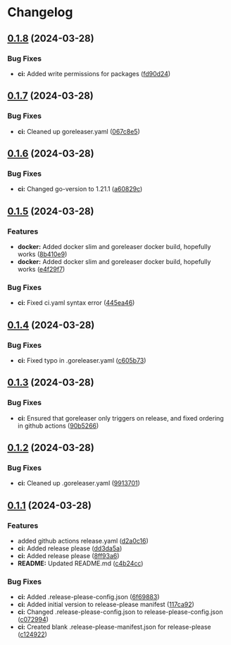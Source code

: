 # Changelog

## [0.1.8](https://github.com/sapph2c/go-template/compare/v0.1.7...v0.1.8) (2024-03-28)


### Bug Fixes

* **ci:** Added write permissions for packages ([fd90d24](https://github.com/sapph2c/go-template/commit/fd90d24b7fb708a9f0d4f4f107bb81d17f200668))

## [0.1.7](https://github.com/sapph2c/go-template/compare/v0.1.6...v0.1.7) (2024-03-28)


### Bug Fixes

* **ci:** Cleaned up goreleaser.yaml ([067c8e5](https://github.com/sapph2c/go-template/commit/067c8e59da9a3b519c83fa5d87393b55118cda60))

## [0.1.6](https://github.com/sapph2c/go-template/compare/v0.1.5...v0.1.6) (2024-03-28)


### Bug Fixes

* **ci:** Changed go-version to 1.21.1 ([a60829c](https://github.com/sapph2c/go-template/commit/a60829c50ebd7efb2742f7e7090750119bf417b1))

## [0.1.5](https://github.com/sapph2c/go-template/compare/v0.1.4...v0.1.5) (2024-03-28)


### Features

* **docker:** Added docker slim and goreleaser docker build, hopefully works ([8b410e9](https://github.com/sapph2c/go-template/commit/8b410e9434e3421a3e6e4ac26775e8e5f0d80e3e))
* **docker:** Added docker slim and goreleaser docker build, hopefully works ([e4f29f7](https://github.com/sapph2c/go-template/commit/e4f29f7371c3a49afaeef3cb42205d834ce72550))


### Bug Fixes

* **ci:** Fixed ci.yaml syntax error ([445ea46](https://github.com/sapph2c/go-template/commit/445ea461167e00ad6114606d1f9d37150efb6650))

## [0.1.4](https://github.com/sapph2c/go-template/compare/v0.1.3...v0.1.4) (2024-03-28)


### Bug Fixes

* **ci:** Fixed typo in .goreleaser.yaml ([c605b73](https://github.com/sapph2c/go-template/commit/c605b73919d971ac9882c36aab6bfdb4c7e50e82))

## [0.1.3](https://github.com/sapph2c/go-template/compare/v0.1.2...v0.1.3) (2024-03-28)


### Bug Fixes

* **ci:** Ensured that goreleaser only triggers on release, and fixed ordering in github actions ([90b5266](https://github.com/sapph2c/go-template/commit/90b52660007ff9ddc4e8896c6b1d2f199c60dd6a))

## [0.1.2](https://github.com/sapph2c/go-template/compare/v0.1.1...v0.1.2) (2024-03-28)


### Bug Fixes

* **ci:** Cleaned up .goreleaser.yaml ([9913701](https://github.com/sapph2c/go-template/commit/99137010691f5f7402521077e1b3348e695613a8))

## [0.1.1](https://github.com/sapph2c/go-template/compare/v0.1.0...v0.1.1) (2024-03-28)


### Features

* added github actions release.yaml ([d2a0c16](https://github.com/sapph2c/go-template/commit/d2a0c16f0a5f10b0fefb40a58ccf93f86b4b9140))
* **ci:** Added release please ([dd3da5a](https://github.com/sapph2c/go-template/commit/dd3da5a53121d0642ffe677762eab74e8fcd145b))
* **ci:** Added release please ([8ff93a6](https://github.com/sapph2c/go-template/commit/8ff93a64523e50eae6fe54913c7026c8a2a6e504))
* **README:** Updated README.md ([c4b24cc](https://github.com/sapph2c/go-template/commit/c4b24ccd777f389924e84124afbf2d832f791b04))


### Bug Fixes

* **ci:** Added .release-please-config.json ([6f69883](https://github.com/sapph2c/go-template/commit/6f69883a79f886820e7a335b8c3fcdfe2a71e8ca))
* **ci:** Added initial version to release-please manifest ([117ca92](https://github.com/sapph2c/go-template/commit/117ca9295d3c898852ddd2869e75c62a4fa143cf))
* **ci:** Changed .release-please-config.json to release-please-config.json ([c072994](https://github.com/sapph2c/go-template/commit/c072994290e9382da235d715cd9c6e82b9f6d5ae))
* **ci:** Created blank .release-please-manifest.json for release-please ([c124922](https://github.com/sapph2c/go-template/commit/c12492297c7a33ec7385d8a4a6b830e4fd32185a))
